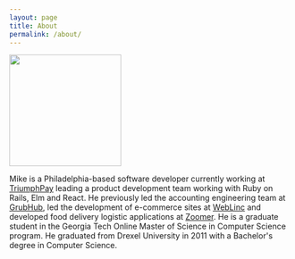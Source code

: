 ```yaml
---
layout: page
title: About
permalink: /about/
---
```


<img src="../assets/me.jpg" width="200" />

Mike is a Philadelphia-based software developer currently working at [TriumphPay](https://triumphpay.com/) leading a product development team working with Ruby on Rails, Elm and React.
He previously led the accounting engineering team at [GrubHub](https://www.grubhub.com), led the development of e-commerce sites at [WebLinc](http://www.weblinc.com) and developed food delivery logistic applications at [Zoomer](http://www.zoomerdelivery.com).
He is a graduate student in the Georgia Tech Online Master of Science in Computer Science program.
He graduated from Drexel University in 2011 with a Bachelor's degree in Computer Science.
